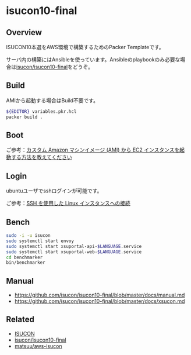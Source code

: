 # isucon10-final

## Overview

ISUCON10本選をAWS環境で構築するためのPacker Templateです。


サーバ内の構築にはAnsibleを使っています。Ansibleのplaybookのみ必要な場合は[isucon/isucon10-final](https://github.com/isucon/isucon10-final)をどうぞ。

## Build

AMIから起動する場合はBuild不要です。

```sh
${EDITOR} variables.pkr.hcl
packer build .
```

## Boot

ご参考：[カスタム Amazon マシンイメージ (AMI) から EC2 インスタンスを起動する方法を教えてください](https://aws.amazon.com/jp/premiumsupport/knowledge-center/launch-instance-custom-ami/)

## Login

ubuntuユーザでsshログインが可能です。

ご参考：[SSH を使用した Linux インスタンスへの接続](https://docs.aws.amazon.com/ja_jp/AWSEC2/latest/UserGuide/AccessingInstancesLinux.html)

## Bench

```sh
sudo -i -u isucon
sudo systemctl start envoy
sudo systemctl start xsuportal-api-$LANGUAGE.service
sudo systemctl start xsuportal-web-$LANGUAGE.service
cd benchmarker
bin/benchmarker
```

## Manual

* https://github.com/isucon/isucon10-final/blob/master/docs/manual.md
* https://github.com/isucon/isucon10-final/blob/master/docs/xsucon.md

## Related

* [ISUCON](https://isucon.net/)
* [isucon/isucon10-final](https://github.com/isucon/isucon10-final)
* [matsuu/aws-isucon](https://github.com/matsuu/aws-isucon)
